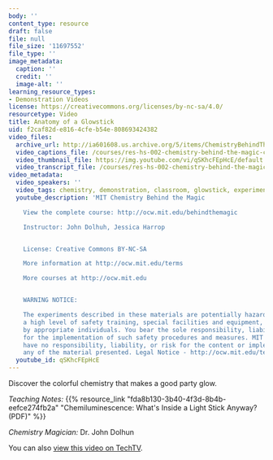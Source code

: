 ```yaml
---
body: ''
content_type: resource
draft: false
file: null
file_size: '11697552'
file_type: ''
image_metadata:
  caption: ''
  credit: ''
  image-alt: ''
learning_resource_types:
- Demonstration Videos
license: https://creativecommons.org/licenses/by-nc-sa/4.0/
resourcetype: Video
title: Anatomy of a Glowstick
uid: f2caf82d-e816-4cfe-b54e-808693424382
video_files:
  archive_url: http://ia601608.us.archive.org/5/items/ChemistryBehindTheMagic/ANATOMYGLOWSTICK_300k.mp4
  video_captions_file: /courses/res-hs-002-chemistry-behind-the-magic-chemical-demonstrations-for-the-classroom/qSKhcFEpHcE_captions.webvtt
  video_thumbnail_file: https://img.youtube.com/vi/qSKhcFEpHcE/default.jpg
  video_transcript_file: /courses/res-hs-002-chemistry-behind-the-magic-chemical-demonstrations-for-the-classroom/qSKhcFEpHcE_transcript.pdf
video_metadata:
  video_speakers: ''
  video_tags: chemistry, demonstration, classroom, glowstick, experiments, chemiluminescence
  youtube_description: 'MIT Chemistry Behind the Magic

    View the complete course: http://ocw.mit.edu/behindthemagic

    Instructor: John Dolhuh, Jessica Harrop


    License: Creative Commons BY-NC-SA

    More information at http://ocw.mit.edu/terms

    More courses at http://ocw.mit.edu


    WARNING NOTICE:

    The experiments described in these materials are potentially hazardous and require
    a high level of safety training, special facilities and equipment, and supervision
    by appropriate individuals. You bear the sole responsibility, liability, and risk
    for the implementation of such safety procedures and measures. MIT and Dow shall
    have no responsibility, liability, or risk for the content or implementation of
    any of the material presented. Legal Notice - http://ocw.mit.edu/terms/'
  youtube_id: qSKhcFEpHcE
---
```

Discover the colorful chemistry that makes a good party glow.

*Teaching Notes:* {{% resource_link "fda8b130-3b40-4f3d-8b4b-eefce274fb2a" "Chemiluminescence: What's Inside a Light Stick Anyway? (PDF)" %}}

*Chemistry Magician:* Dr. John Dolhun

You can also [view this video on TechTV](http://techtv.mit.edu/videos/21337-anatomy-of-a-glowstick).